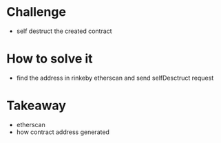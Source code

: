 # Challenge
- self destruct the created contract

# How to solve it
- find the address in rinkeby etherscan and send selfDesctruct request

# Takeaway
- etherscan 
- how contract address generated
